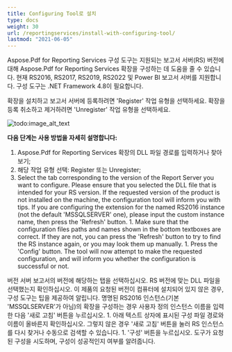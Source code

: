 ```yaml
---
title: Configuring Tool로 설치
type: docs
weight: 30
url: /reportingservices/install-with-configuring-tool/
lastmod: "2021-06-05"
---
```


Aspose.Pdf for Reporting Services 구성 도구는 지원되는 보고서 서버(RS) 버전에 대해 Aspose.Pdf for Reporting Services 확장을 구성하는 데 도움을 줄 수 있습니다. 현재 RS2016, RS2017, RS2019, RS2022 및 Power BI 보고서 서버를 지원합니다. 구성 도구는 .NET Framework 4.8이 필요합니다.

확장을 설치하고 보고서 서버에 등록하려면 'Register' 작업 유형을 선택하세요. 확장을 등록 취소하고 제거하려면 'Unregister' 작업 유형을 선택하세요.

![todo:image_alt_text](install-with-configuring-tool_1.png)

**다음 단계는 사용 방법을 자세히 설명합니다:**

1. Aspose.Pdf for Reporting Services 확장의 DLL 파일 경로를 입력하거나 찾아보기;
1. 해당 작업 유형 선택: Register 또는 Unregister;
1. Select the tab corresponding to the version of the Report Server you want to configure. Please ensure that you selected the DLL file that is intended for your RS version. If the requested version of the product is not installed on the machine, the configuration tool will inform you with tips. If you are configuring the extension for the named RS2016 instance (not the default 'MSSQLSERVER' one), please input the custom instance name, then press the 'Refresh' button. 1. Make sure that the configuration files paths and names shown in the bottom textboxes are correct. If they are not, you can press the 'Refresh' button to try to find the RS instance again, or you may look them up manually. 1. Press the 'Config' button. The tool will now attempt to make the requested configuration, and will inform you whether the configuration is successful or not.

버전 서버 보고서의 버전에 해당하는 탭을 선택하십시오. RS 버전에 맞는 DLL 파일을 선택했는지 확인하십시오. 이 제품의 요청된 버전이 컴퓨터에 설치되어 있지 않은 경우, 구성 도구는 팁을 제공하여 알립니다. 명명된 RS2016 인스턴스(기본 'MSSQLSERVER'가 아님)의 확장을 구성하는 경우 사용자 정의 인스턴스 이름을 입력한 다음 '새로 고침' 버튼을 누르십시오. 1. 아래 텍스트 상자에 표시된 구성 파일 경로와 이름이 올바른지 확인하십시오. 그렇지 않은 경우 '새로 고침' 버튼을 눌러 RS 인스턴스를 다시 찾거나 수동으로 검색할 수 있습니다. 1. '구성' 버튼을 누르십시오. 도구가 요청된 구성을 시도하며, 구성이 성공적인지 여부를 알려줍니다.